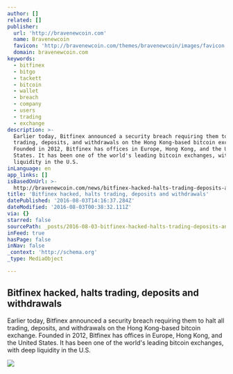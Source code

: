 ```yaml
---
author: []
related: []
publisher:
  url: 'http://bravenewcoin.com'
  name: Bravenewcoin
  favicon: 'http://bravenewcoin.com/themes/bravenewcoin/images/favicon.ico'
  domain: bravenewcoin.com
keywords:
  - bitfinex
  - bitgo
  - tackett
  - bitcoin
  - wallet
  - breach
  - company
  - users
  - trading
  - exchange
description: >-
  Earlier today, Bitfinex announced a security breach requiring them to halt all
  trading, deposits, and withdrawals on the Hong Kong-based bitcoin exchange.
  Founded in 2012, Bitfinex has offices in Europe, Hong Kong, and the United
  States. It has been one of the world's leading bitcoin exchanges, with deep
  liquidity in the U.S.
inLanguage: en
app_links: []
isBasedOnUrl: >-
  http://bravenewcoin.com/news/bitfinex-hacked-halts-trading-deposits-and-withdrawals/
title: 'Bitfinex hacked, halts trading, deposits and withdrawals'
datePublished: '2016-08-03T14:16:37.284Z'
dateModified: '2016-08-03T00:38:32.111Z'
via: {}
starred: false
sourcePath: _posts/2016-08-03-bitfinex-hacked-halts-trading-deposits-and-withdrawals.md
inFeed: true
hasPage: false
inNav: false
_context: 'http://schema.org'
_type: MediaObject

---
```

<article style=""><h1>Bitfinex hacked, halts trading, deposits and withdrawals</h1><p>Earlier today, Bitfinex announced a security breach requiring them to halt all trading, deposits, and withdrawals on the Hong Kong-based bitcoin exchange. Founded in 2012, Bitfinex has offices in Europe, Hong Kong, and the United States. It has been one of the world's leading bitcoin exchanges, with deep liquidity in the U.S.</p><img src="http://bravenewcoin.com/assets/Uploads/_resampled/CroppedImage400400-Bitfinex-Hack-2016-Aug-Banner.jpg" /></article>
